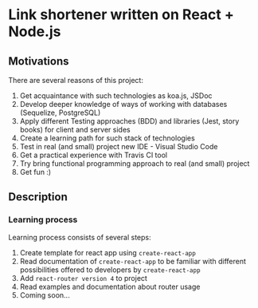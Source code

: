 # Link shortener written on React + Node.js

## Motivations

There are several reasons of this project:

1. Get acquaintance with such technologies as koa.js, JSDoc
2. Develop deeper knowledge of ways of working with databases (Sequelize, PostgreSQL)
3. Apply different Testing approaches (BDD) and libraries (Jest, story books) for client and server sides
4. Create a learning path for such stack of technologies
5. Test in real (and small) project new IDE - Visual Studio Code
6. Get a practical experience with Travis CI tool
7. Try bring functional programming approach to real (and small) project
8. Get fun :)

## Description

### Learning process

Learning process consists of several steps:

1. Create template for react app using ``create-react-app``
2. Read documentation of ``create-react-app`` to be familiar with different possibilities offered to developers by ``create-react-app``
3. Add ``react-router version 4`` to project
4. Read examples and documentation about router usage
5. Coming soon...
